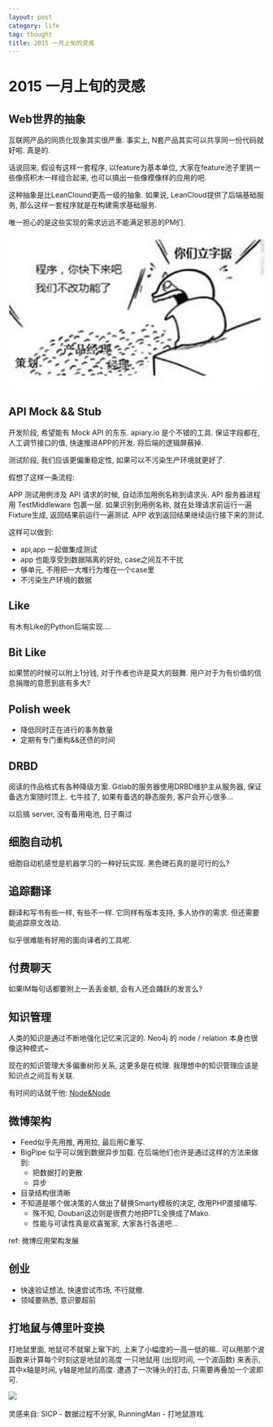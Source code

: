 ```yaml
---
layout: post
category: life
tag: thought
title: 2015 一月上旬的灵感
---
```


# 2015 一月上旬的灵感

## Web世界的抽象

互联网产品的同质化现象其实很严重.
事实上, N套产品其实可以共享同一份代码就好啦.
真是的.

话说回来, 假设有这样一套程序, 以feature为基本单位,
大家在feature池子里挑一些像搭积木一样组合起来, 也可以搞出一些像模像样的应用的吧.

这种抽象是比LeanClound更高一级的抽象.
如果说, LeanCloud提供了后端基础服务, 那么这样一套程序就是在构建需求基础服务.

唯一担心的是这些实现的需求远远不能满足邪恶的PM们.

![](/images/2015/undurable-programmer.png)

## API Mock && Stub

开发阶段, 希望能有 Mock API 的东东.
apiary.io 是个不错的工具.
保证字段都在, 人工调节接口的值, 快速推进APP的开发. 将后端的逻辑屏蔽掉.

测试阶段, 我们应该更偏重稳定性, 如果可以不污染生产环境就更好了.

假想了这样一条流程:

APP 测试用例涉及 API 请求的时候, 自动添加用例名称到请求头.
API 服务器进程用 TestMiddleware 包裹一层.
如果识别到用例名称, 就在处理请求前运行一遍Fixture生成, 返回结果前运行一遍测试.
APP 收到返回结果继续运行接下来的测试.

这样可以做到:

* api,app 一起做集成测试
* app 也能享受到数据隔离的好处, case之间互不干扰
* 够单元, 不用把一大堆行为堆在一个case里
* 不污染生产环境的数据

## Like

有木有Like的Python后端实现....

## Bit Like

如果赞的时候可以附上1分钱, 对于作者也许是莫大的鼓舞.
用户对于为有价值的信息捐赠的意愿到底有多大?

## Polish week

* 降低同时正在进行的事务数量
* 定期有专门重构&&还债的时间

## DRBD

阅读的作品格式有各种降级方案.
Gitlab的服务器使用DRBD维护主从服务器, 保证备选方案随时顶上.
七牛挂了, 如果有备选的静态服务, 客户会开心很多...

以后搞 server, 没有备用电池, 日子甭过

## 细胞自动机

细胞自动机感觉是机器学习的一种好玩实现.
黑色碑石真的是可行的么?

## 追踪翻译

翻译和写书有些一样, 有些不一样.
它同样有版本支持, 多人协作的需求.
但还需要能追踪原文改动.

似乎很难能有好用的面向译者的工具呢.

## 付费聊天

如果IM每句话都要附上一丢丢金额, 会有人还会踊跃的发言么?

## 知识管理

人类的知识是通过不断地强化记忆来沉淀的.
Neo4j 的 node / relation 本身也很像这种模式~

现在的知识管理大多偏重树形关系, 这更多是在梳理.
我理想中的知识管理应该是知识点之间互有关联.

有时间的话就干他: [Node&Node](https://github.com/soasme/NodeAssocNode)

## 微博架构

* Feed似乎先用推, 再用拉, 最后用C重写.
* BigPipe 似乎可以做到数据异步加载. 在后端他们也许是通过这样的方法来做到:
  * 把数据打的更散
  * 异步
* 目录结构很清晰
* 不知道是哪个做决策的人做出了替换Smarty模板的决定, 改用PHP直接编写.
  * 殊不知, Douban这边则是很费力地把PTL全换成了Mako.
  * 性能与可读性真是欢喜冤家, 大家各行各道吧...

ref: 微博应用架构发展

## 创业

* 快速验证想法, 快速尝试市场, 不行就撤.
* 领域要熟悉, 意识要超前


## 打地鼠与傅里叶变换

打地鼠里面, 地鼠可不就窜上窜下的, 上来了小幅度的一高一低的嘛..
可以用那个波函数来计算每个时刻这是地鼠的高度
一只地鼠用 (出现时间, 一个波函数) 来表示, 其中x轴是时间, y轴是地鼠的高度.
遭遇了一次锤头的打击, 只需要再叠加一个波即可.

![](http://upload.wikimedia.org/wikipedia/commons/7/72/Fourier_transform_time_and_frequency_domains_%28small%29.gif)

灵感来自: SICP - 数据过程不分家, RunningMan - 打地鼠游戏.
